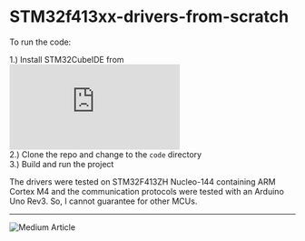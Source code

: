 # STM32f413xx-drivers-from-scratch

To run the code:

1.) Install STM32CubeIDE from ![here](https://www.st.com/en/development-tools/stm32cubeide.html)<br />
2.) Clone the repo and change to the ```code``` directory<br />
3.) Build and run the project

The drivers were tested on STM32F413ZH Nucleo-144 containing ARM Cortex M4 and the communication protocols were tested with an Arduino Uno Rev3. So, I cannot guarantee for other MCUs.

---

![Medium Article](https://rohitimandi.medium.com/drivers-from-scratch-for-stm32f413xx-3ebb03ed7791)
